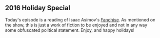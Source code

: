 ## 2016 Holiday Special


Today's episode is a reading of Isaac Asimov's [Fanchise](http://www.amazon.com/Isaac-Asimov-Complete-Stories-Vol/dp/038541627X/ref=sr_1_5?ie=UTF8&qid=1449253483&sr=8-5&keywords=asimov).  As mentioned on the show, this is just a work of fiction to be enjoyed and not in any way some obfuscated political statement.  Enjoy, and happy holidays!
